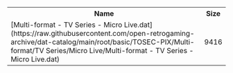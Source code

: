 <table>
<tr><th>Name</th><th>Size</th></tr>
<tr><td>[Multi-format - TV Series - Micro Live.dat](https://raw.githubusercontent.com/open-retrogaming-archive/dat-catalog/main/root/basic/TOSEC-PIX/Multi-format/TV Series/Micro Live/Multi-format - TV Series - Micro Live.dat)</td><td>9416</td></tr>
</table>
